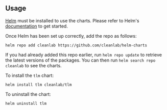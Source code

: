 ## Usage

[Helm](https://helm.sh) must be installed to use the charts.  Please refer to
Helm's [documentation](https://helm.sh/docs) to get started.

Once Helm has been set up correctly, add the repo as follows:

    helm repo add cleanlab https://github.com/cleanlab/helm-charts

If you had already added this repo earlier, run `helm repo update` to retrieve
the latest versions of the packages.  You can then run `helm search repo
cleanlab` to see the charts.

To install the `tlm` chart:

    helm install tlm cleanlab/tlm

To uninstall the chart:

    helm uninstall tlm

